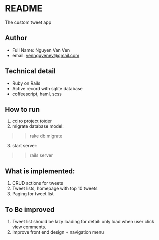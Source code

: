 # README

The custom tweet app

## Author
* Full Name: Nguyen Van Ven
* email: vennguyenev@gmail.com

## Technical detail
* Ruby on Rails
* Active record with sqlite database
* coffeescript, haml, scss

## How to run
1. cd to project folder
2. migrate database model:
  >> rake db:migrate
3. start server:
  >>rails server

## What is implemented:
1. CRUD actions for tweets
2. Tweet lists, homepage with top 10 tweets
3. Paging for tweet list

## To Be improved
1. Tweet list should be lazy loading for detail: only load when user click view comments.
2. Improve front end design + navigation menu
